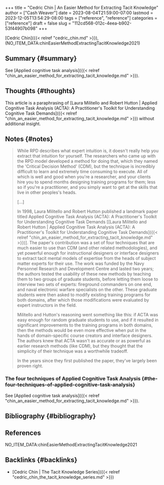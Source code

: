 +++
title = "Cedric Chin | An Easier Method for Extracting Tacit Knowledge"
author = ["Cash Weaver"]
date = 2023-08-04T21:59:00-07:00
lastmod = 2023-12-05T13:54:29-08:00
tags = ["reference", "reference"]
categories = ["reference"]
draft = false
slug = "112cd568-012c-4eea-b902-53f44907b098"
+++

[Cedric Chin]({{< relref "cedric_chin.md" >}}), (NO_ITEM_DATA:chinEasierMethodExtractingTacitKnowledge2021)


## Summary {#summary}

See [Applied cognitive task analysis]({{< relref "chin_an_easier_method_for_extracting_tacit_knowledge.md" >}}).


## Thoughts {#thoughts}

This article is a paraphrasing of [Laura Militello and Robert Hutton | Applied Cognitive Task Analysis (ACTA): A Practitioner's Toolkit for Understanding Cognitive Task Demands]({{< relref "chin_an_easier_method_for_extracting_tacit_knowledge.md" >}}) without additional insight.


## Notes {#notes}

> While RPD describes what expert intuition is, it doesn't really help you extract that intuition for yourself. The researchers who came up with the RPD model developed a method for doing that, which they named the 'Critical Decision Method' (CDM), but the technique is incredibly difficult to learn and extremely time consuming to execute. All of which is well and good when you're a researcher, and your clients hire you to spend months designing training programs for them; less so if you're a practitioner, and you simply want to get at the skills that live in other peoples's heads.
>
> [...]
>
> In 1998, Laura Militello and Robert Hutton published a landmark paper titled Applied Cognitive Task Analysis (ACTA): A Practitioner's Toolkit for Understanding Cognitive Task Demands [[Laura Militello and Robert Hutton | Applied Cognitive Task Analysis (ACTA): A Practitioner's Toolkit for Understanding Cognitive Task Demands]({{< relref "chin_an_easier_method_for_extracting_tacit_knowledge.md" >}})]. The paper's contribution was a set of four techniques that are much easier to use than CDM (and other related methodologies), and yet powerful enough for instructional designers or interface designers to extract tacit mental models of expertise from the heads of subject matter experts for their use. The work was funded by the Navy Personnel Research and Development Centre and lasted two years; the authors tested the usability of these new methods by teaching them to two groups of graduate students, before letting them loose to interview two sets of experts: fireground commanders on one end, and naval electronic warfare specialists on the other. These graduate students were then asked to modify existing training programs for both domains, after which those modifications were evaluated by expert instructors in the field.
>
> Militello and Hutton's reasoning went something like this: if ACTA was easy enough for random graduate students to use, and if it resulted in significant improvements to the training programs in both domains, then the methods would be even more effective when put in the hands of domain-specific course creators and interface designers. The authors knew that ACTA wasn't as accurate or as powerful as earlier research methods (like CDM), but they thought that the simplicity of their technique was a worthwhile tradeoff.
>
> In the years since they first published the paper, they've largely been proven right.


### The four techniques of Applied Cognitive Task Analysis {#the-four-techniques-of-applied-cognitive-task-analysis}

See [Applied cognitive task analysis]({{< relref "chin_an_easier_method_for_extracting_tacit_knowledge.md" >}}).


## Bibliography {#bibliography}

## References

<style>.csl-entry{text-indent: -1.5em; margin-left: 1.5em;}</style><div class="csl-bib-body">
  <div class="csl-entry">NO_ITEM_DATA:chinEasierMethodExtractingTacitKnowledge2021</div>
</div>


## Backlinks {#backlinks}

-   [Cedric Chin | The Tacit Knowledge Series]({{< relref "cedric_chin_the_tacit_knowledge_series.md" >}})
